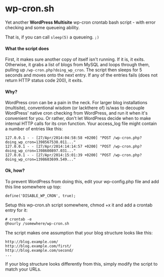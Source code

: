 wp-cron.sh
=======

Yet another **WordPress Multisite** wp-cron crontab bash script - with error checking and some queueing ability.

That is, if you can call `sleep(5)` a queueing. `;)`

#### What the script does

First, it makes sure another copy of itself isn't running. If it is, it exits. Otherwise, it grabs a list of blogs from MySQL and loops through them, pulling up `/wp-cron.php?doing_wp_cron`.  The script then sleeps for 5 seconds and moves onto the next entry. If any of the entries fails (does not return HTTP status code 200), it exits.

#### Why?

WordPress cron can be a pain in the neck. For larger blog installations (multisite), conventional wisdom (or lackthere of) is/was to decouple WordPress' native cron checking from WordPress, and run it when it's convenient for you.  Or rather, don't let WordPress decide when to make internal HTTP calls for its cron function.  Your access_log file might contain a number of entries like this:

    127.0.0.1 - - [27/Apr/2014:04:58:58 +0200] "POST /wp-cron.php?doing_wp_cron=1398567538.011..."
    127.0.0.1 - - [27/Apr/2014:14:14:57 +0200] "POST /wp-cron.php?doing_wp_cron=1398600897.031..."
    127.0.0.1 - - [27/Apr/2014:15:01:39 +0200] "POST /wp-cron.php?doing_wp_cron=1398603699.549..."

#### Ok, how?

To prevent WordPress from doing this, edit your wp-config.php file and add this line somewhere up top:

    define('DISABLE_WP_CRON', true);
    
Setup this wp-cron.sh script somewhere, chmod +x it and add a crontab entry for it:

    # crontab -e
    @hourly /somewhere/wp-cron.sh

The script makes one assumption that your blog structure looks like this:

    http://blog.example.com/
    http://blog.example.com/first/
    http://blog.example.com/second/
    ...

If your blog structure looks differently from this, simply modify the script to match your URLs.

